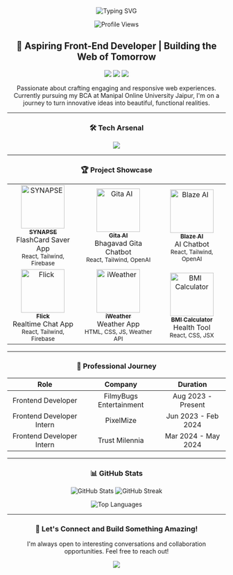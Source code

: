 <div align="center">
  <img src="https://readme-typing-svg.herokuapp.com?font=Helvetica+Neue&size=27&duration=3000&pause=1500&color=1F6FEB&center=true&vCenter=true&width=435&lines=Hey%2C+I'm+Sachin+Parihar!;Frontend+Developer;React+Enthusiast;UI%2FUX+Aficionado" alt="Typing SVG" />
</div>

<p align="center">
  <img src="https://komarev.com/ghpvc/?username=sachinparihar&style=flat-square&color=blue" alt="Profile Views">
</p>

<h2 align="center">🚀 Aspiring Front-End Developer | Building the Web of Tomorrow</h2>

<p align="center">
  <a href="mailto:pariharsachin5002@gmail.com"><img src="https://img.shields.io/badge/Email-D14836?style=for-the-badge&logo=gmail&logoColor=white"/></a>
  <a href="https://linkedin.com/in/yourusername"><img src="https://img.shields.io/badge/LinkedIn-0077B5?style=for-the-badge&logo=linkedin&logoColor=white"/></a>
  <a href="https://yourportfolio.com"><img src="https://img.shields.io/badge/Portfolio-1F6FEB?style=for-the-badge&logo=github&logoColor=white"/></a>
</p>

<p align="center">
  Passionate about crafting engaging and responsive web experiences. Currently pursuing my BCA at Manipal Online University Jaipur, I'm on a journey to turn innovative ideas into beautiful, functional realities.
</p>

---

<h3 align="center">🛠️ Tech Arsenal</h3>

<p align="center">
  <img src="https://skillicons.dev/icons?i=html,css,js,react,nextjs,typescript,tailwind,nodejs,mongodb,bootstrap,python,firebase,supabase,github&perline=7" />
</p>

---

<h3 align="center">🏆 Project Showcase</h3>

<table align="center">
  <tr>
    <td align="center">
      <a href="#"><img src="https://via.placeholder.com/150?text=SYNAPSE" width="100px;" alt="SYNAPSE"/><br /><sub><b>SYNAPSE</b></sub></a><br />FlashCard Saver App<br/><sub>React, Tailwind, Firebase</sub>
    </td>
    <td align="center">
      <a href="#"><img src="https://via.placeholder.com/150?text=Gita+AI" width="100px;" alt="Gita AI"/><br /><sub><b>Gita AI</b></sub></a><br />Bhagavad Gita Chatbot<br/><sub>React, Tailwind, OpenAI</sub>
    </td>
    <td align="center">
      <a href="#"><img src="https://via.placeholder.com/150?text=Blaze+AI" width="100px;" alt="Blaze AI"/><br /><sub><b>Blaze AI</b></sub></a><br />AI Chatbot<br/><sub>React, Tailwind, OpenAI</sub>
    </td>
  </tr>
  <tr>
    <td align="center">
      <a href="#"><img src="https://via.placeholder.com/150?text=Flick" width="100px;" alt="Flick"/><br /><sub><b>Flick</b></sub></a><br />Realtime Chat App<br/><sub>React, Tailwind, Firebase</sub>
    </td>
    <td align="center">
      <a href="#"><img src="https://via.placeholder.com/150?text=iWeather" width="100px;" alt="iWeather"/><br /><sub><b>iWeather</b></sub></a><br />Weather App<br/><sub>HTML, CSS, JS, Weather API</sub>
    </td>
    <td align="center">
      <a href="#"><img src="https://via.placeholder.com/150?text=BMI+Calc" width="100px;" alt="BMI Calculator"/><br /><sub><b>BMI Calculator</b></sub></a><br />Health Tool<br/><sub>React, CSS, JSX</sub>
    </td>
  </tr>
</table>

---

<h3 align="center">💼 Professional Journey</h3>

<div align="center">
  
| Role | Company | Duration |
|:----:|:-------:|:--------:|
| Frontend Developer | FilmyBugs Entertainment | Aug 2023 - Present |
| Frontend Developer Intern | PixelMize | Jun 2023 - Feb 2024 |
| Frontend Developer Intern | Trust Milennia | Mar 2024 - May 2024 |

</div>

---

<h3 align="center">📊 GitHub Stats</h3>

<p align="center">
  <img src="https://github-readme-stats.vercel.app/api?username=yourusername&show_icons=true&theme=github_dark" alt="GitHub Stats" />
  <img src="https://github-readme-streak-stats.herokuapp.com/?user=yourusername&theme=github-dark-blue" alt="GitHub Streak" />
</p>

<p align="center">
  <img src="https://github-readme-stats.vercel.app/api/top-langs/?username=yourusername&layout=compact&theme=github_dark" alt="Top Languages" />
</p>

---

<h3 align="center">🌟 Let's Connect and Build Something Amazing!</h3>

<p align="center">
  I'm always open to interesting conversations and collaboration opportunities. Feel free to reach out!
</p>

<p align="center">
  <img src="https://capsule-render.vercel.app/api?type=waving&color=gradient&height=100&section=footer" />
</p>
